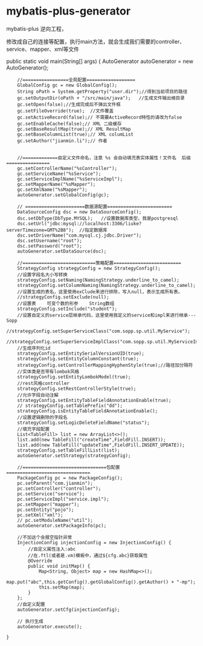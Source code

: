 # mybatis-plus-generator
mybatis-plus  逆向工程，

修改成自己的连接等配置，执行main方法，就会生成我们需要的controller、service、mapper、xml等文件

public static void main(String[] args) {
        AutoGenerator autoGenerator = new AutoGenerator();

        //=================全局配置==================
        GlobalConfig gc = new GlobalConfig();
        String oPath = System.getProperty("user.dir");//得到当前项目的路径
        gc.setOutputDir(oPath + "/src/main/java");   //生成文件输出根目录
        gc.setOpen(false);//生成完成后不弹出文件框
        gc.setFileOverride(true);  //文件覆盖
        gc.setActiveRecord(false);// 不需要ActiveRecord特性的请改为false
        gc.setEnableCache(false);// XML 二级缓存
        gc.setBaseResultMap(true);// XML ResultMap
        gc.setBaseColumnList(true);// XML columList
        gc.setAuthor("jianmin.li");// 作者


        //=============自定义文件命名，注意 %s 会自动填充表实体属性！文件名  后缀================
        gc.setControllerName("%sController");
        gc.setServiceName("%sService");
        gc.setServiceImplName("%sServiceImpl");
        gc.setMapperName("%sMapper");
        gc.setXmlName("%sMapper");
        autoGenerator.setGlobalConfig(gc);

        // ======================数据源配置========================
        DataSourceConfig dsc = new DataSourceConfig();
        dsc.setDbType(DbType.MYSQL);   //设置数据库类型，我是postgresql
        dsc.setUrl("jdbc:mysql://localhost:3306/liuke?serverTimezone=GMT%2B8");  //指定数据库
        dsc.setDriverName("com.mysql.cj.jdbc.Driver");
        dsc.setUsername("root");
        dsc.setPassword("root");
        autoGenerator.setDataSource(dsc);

        //===========================策略配置=========================
        StrategyConfig strategyConfig = new StrategyConfig();
        //设置字段名大小写转换
        strategyConfig.setNaming(NamingStrategy.underline_to_camel);
        strategyConfig.setColumnNaming(NamingStrategy.underline_to_camel);
        //设置生成的表名，这里使用exClude来进行排除，写入null，表示生成所有表。
        //strategyConfig.setExclude(null);
        //设置表    可变个数的形参    String数组
        strategyConfig.setInclude("student");
        //设置自定义的service层继承代码，这里使用我定义的service和impl来进行继承---Sopp
        //strategyConfig.setSuperServiceClass("com.sopp.sp.util.MyService");
        //strategyConfig.setSuperServiceImplClass("com.sopp.sp.util.MyServiceImpl");
        //生成序列化id
        strategyConfig.setEntitySerialVersionUID(true);
        strategyConfig.setEntityColumnConstant(true);
        strategyConfig.setControllerMappingHyphenStyle(true);//路径加分隔符
        //实体类是否带有lombok风格
        strategyConfig.setEntityLombokModel(true);
        //rest风格controller
        strategyConfig.setRestControllerStyle(true);
        //允许字段自动注解
        strategyConfig.setEntityTableFieldAnnotationEnable(true);
        // strategyConfig.setTablePrefix("dd");
        strategyConfig.isEntityTableFieldAnnotationEnable();
        //设置逻辑删除的字段名
        strategyConfig.setLogicDeleteFieldName("status");
        //填充字段配置
        List<TableFill> list = new ArrayList<>();
        list.add(new TableFill("createTime",FieldFill.INSERT));
        list.add(new TableFill("updateTime",FieldFill.INSERT_UPDATE));
        strategyConfig.setTableFillList(list);
        autoGenerator.setStrategy(strategyConfig);

        //===============================包配置===============================
        PackageConfig pc = new PackageConfig();
        pc.setParent("com.jianmin");
        pc.setController("controller");
        pc.setService("service");
        pc.setServiceImpl("service.impl");
        pc.setMapper("mapper");
        pc.setEntity("pojo");
        pc.setXml("xml");
        // pc.setModuleName("util");
        autoGenerator.setPackageInfo(pc);

        //不加这个会报空指针异常
        InjectionConfig injectionConfig = new InjectionConfig() {
            //自定义属性注入:abc
            //在.ftl(或者是.vm)模板中，通过${cfg.abc}获取属性
            @Override
            public void initMap() {
                Map<String, Object> map = new HashMap<>();
                map.put("abc",this.getConfig().getGlobalConfig().getAuthor() + "-mp");
                this.setMap(map);
            }
        };
        //自定义配置
        autoGenerator.setCfg(injectionConfig);

        // 执行生成
        autoGenerator.execute();

    }
